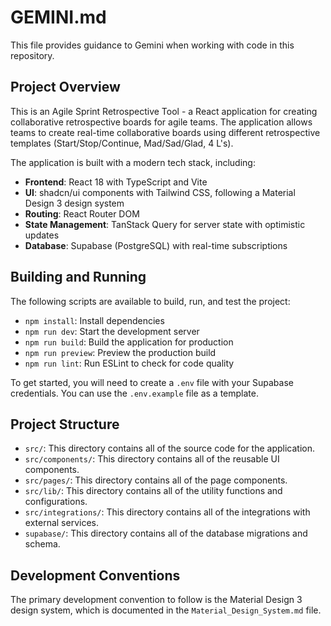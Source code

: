 # GEMINI.md

This file provides guidance to Gemini when working with code in this repository.

## Project Overview

This is an Agile Sprint Retrospective Tool - a React application for creating collaborative retrospective boards for agile teams. The application allows teams to create real-time collaborative boards using different retrospective templates (Start/Stop/Continue, Mad/Sad/Glad, 4 L's).

The application is built with a modern tech stack, including:

*   **Frontend**: React 18 with TypeScript and Vite
*   **UI**: shadcn/ui components with Tailwind CSS, following a Material Design 3 design system
*   **Routing**: React Router DOM
*   **State Management**: TanStack Query for server state with optimistic updates
*   **Database**: Supabase (PostgreSQL) with real-time subscriptions

## Building and Running

The following scripts are available to build, run, and test the project:

*   `npm install`: Install dependencies
*   `npm run dev`: Start the development server
*   `npm run build`: Build the application for production
*   `npm run preview`: Preview the production build
*   `npm run lint`: Run ESLint to check for code quality

To get started, you will need to create a `.env` file with your Supabase credentials. You can use the `.env.example` file as a template.

## Project Structure

*   `src/`: This directory contains all of the source code for the application.
*   `src/components/`: This directory contains all of the reusable UI components.
*   `src/pages/`: This directory contains all of the page components.
*   `src/lib/`: This directory contains all of the utility functions and configurations.
*   `src/integrations/`: This directory contains all of the integrations with external services.
*   `supabase/`: This directory contains all of the database migrations and schema.

## Development Conventions

The primary development convention to follow is the Material Design 3 design system, which is documented in the `Material_Design_System.md` file.
